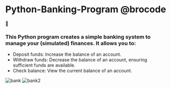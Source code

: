 # Python-Banking-Program @brocode 
🤑

### This Python program creates a simple banking system to manage your (simulated) finances. It allows you to:
- Deposit funds: Increase the balance of an account.
- Withdraw funds: Decrease the balance of an account, ensuring sufficient funds are available.
- Check balance: View the current balance of an account.

![bank](https://github.com/Majo-es/Python-Banking-Program/assets/43044338/278cf789-cd0f-4171-881c-5a3b5377209c)
![bank2](https://github.com/Majo-es/Python-Banking-Program/assets/43044338/c6c3237d-2759-4737-abce-ee6919af6681)
